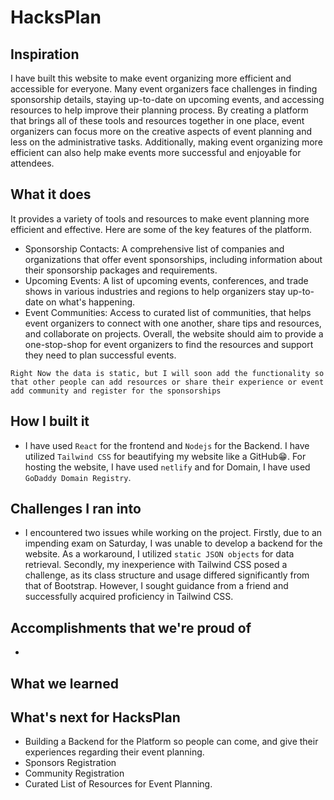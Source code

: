 # HacksPlan

## Inspiration
I have built this website to make event organizing more efficient and accessible for everyone. Many event organizers face challenges in finding sponsorship details, staying up-to-date on upcoming events, and accessing resources to help improve their planning process. By creating a platform that brings all of these tools and resources together in one place, event organizers can focus more on the creative aspects of event planning and less on the administrative tasks. Additionally, making event organizing more efficient can also help make events more successful and enjoyable for attendees.

## What it does
It provides a variety of tools and resources to make event planning more efficient and effective. Here are some of the key features of the platform.
- Sponsorship Contacts: A comprehensive list of companies and organizations that offer event sponsorships, including information about their sponsorship packages and requirements.
- Upcoming Events: A list of upcoming events, conferences, and trade shows in various industries and regions to help organizers stay up-to-date on what's happening.
- Event Communities: Access to curated list of communities, that helps event organizers to connect with one another, share tips and resources, and collaborate on projects.
Overall, the website should aim to provide a one-stop-shop for event organizers to find the resources and support they need to plan successful events.

`Right Now the data is static, but I will soon add the functionality so that other people can add resources or share their experience or event add community and register for the sponsorships`

## How I built it
- I have used `React` for the frontend and `Nodejs` for the Backend. I have utilized `Tailwind CSS` for beautifying my website like a GitHub😁.  For hosting the website, I have used `netlify` and for Domain, I have used `GoDaddy Domain Registry`.

## Challenges I ran into
- I encountered two issues while working on the project. Firstly, due to an impending exam on Saturday, I was unable to develop a backend for the website. As a workaround, I utilized `static JSON objects` for data retrieval. Secondly, my inexperience with Tailwind CSS posed a challenge, as its class structure and usage differed significantly from that of Bootstrap. However, I sought guidance from a friend and successfully acquired proficiency in Tailwind CSS.

## Accomplishments that we're proud of
- 

## What we learned

## What's next for HacksPlan
- Building a Backend for the Platform so people can come, and give their experiences regarding their event planning.
- Sponsors Registration
- Community Registration
- Curated List of Resources for Event Planning.
